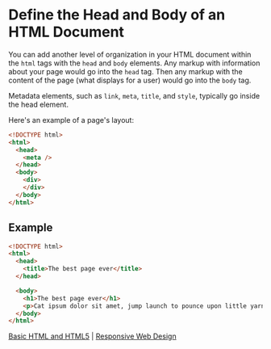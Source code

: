 # Define the Head and Body of an HTML Document

You can add another level of organization in your HTML document within the `html` tags with the `head` and `body` elements. Any markup with information about your page would go into the `head` tag. Then any markup with the content of the page (what displays for a user) would go into the `body` tag.

Metadata elements, such as `link`, `meta`, `title`, and `style`, typically go inside the head element.

Here's an example of a page's layout:

```html
<!DOCTYPE html>
<html>
  <head>
    <meta />
  </head>
  <body>
    <div>
    </div>
  </body>
</html>
```

## Example

```html
<!DOCTYPE html>
<html>
  <head>
    <title>The best page ever</title>
  </head>

  <body>
    <h1>The best page ever</h1>
    <p>Cat ipsum dolor sit amet, jump launch to pounce upon little yarn mouse, bare fangs at toy run hide in the litter box until treats are fed. Go into a room to decide you didn't want to be in there anyway. I like big cats and I can not lie kitty ipsum dolor sit amet, shed everywhere stretching attack your ankles chase the red dot, hairball run catnip eat the grass sniff. I Meow I could pee on this if I had the energy to slap the owner's face at 5 am until a human fills food dish yet scamper. Knock dish off table head butt cant eats out of my dish scratch the furniture. Make meme, make cute face. Sleep in the bathroom sink chase laser but pee in the shoe. Paw at your fat belly licks your face and eats grass, throw it back up kitty ipsum dolor sit amet, shed everywhere stretching attack your ankles chase the red dot, hairball run catnip eat the grass sniff.</p>
  </body>
</html>
```

[Basic HTML and HTML5](../basic-html-and-html5.md) | [Responsive Web Design](/responsive-web-design.md)
